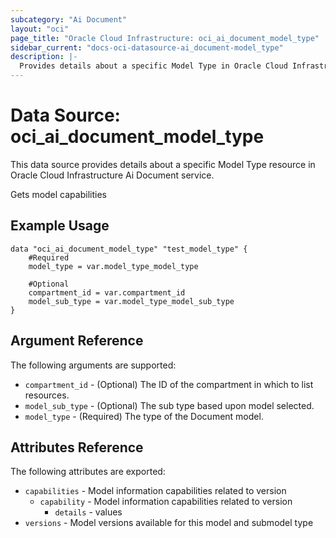 ```yaml
---
subcategory: "Ai Document"
layout: "oci"
page_title: "Oracle Cloud Infrastructure: oci_ai_document_model_type"
sidebar_current: "docs-oci-datasource-ai_document-model_type"
description: |-
  Provides details about a specific Model Type in Oracle Cloud Infrastructure Ai Document service
---
```


# Data Source: oci_ai_document_model_type
This data source provides details about a specific Model Type resource in Oracle Cloud Infrastructure Ai Document service.

Gets model capabilities

## Example Usage

```hcl
data "oci_ai_document_model_type" "test_model_type" {
	#Required
	model_type = var.model_type_model_type

	#Optional
	compartment_id = var.compartment_id
	model_sub_type = var.model_type_model_sub_type
}
```

## Argument Reference

The following arguments are supported:

* `compartment_id` - (Optional) The ID of the compartment in which to list resources.
* `model_sub_type` - (Optional) The sub type based upon model selected.
* `model_type` - (Required) The type of the Document model.


## Attributes Reference

The following attributes are exported:

* `capabilities` - Model information capabilities related to version
	* `capability` - Model information capabilities related to version
		* `details` - values
* `versions` - Model versions available for this model and submodel type

